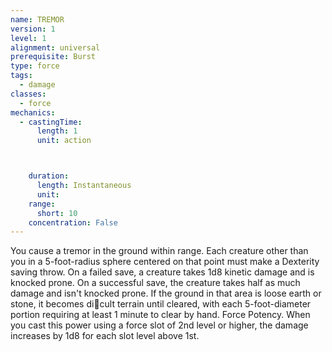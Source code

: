 ```yaml
---
name: TREMOR
version: 1
level: 1
alignment: universal
prerequisite: Burst
type: force
tags:
  - damage
classes:
  - force
mechanics:
  - castingTime:
      length: 1
      unit: action



    duration:
      length: Instantaneous
      unit: 
    range:
      short: 10
    concentration: False
---
```

You cause a tremor in the ground within range. Each
creature other than you in a 5-foot-radius sphere
centered on that point must make a Dexterity saving
throw. On a failed save, a creature takes 1d8 kinetic
damage and is knocked prone. On a successful save,
the creature takes half as much damage and isn't
knocked prone. If the ground in that area is loose earth
or stone, it becomes di􀃞cult terrain until cleared, with
each 5-foot-diameter portion requiring at least 1
minute to clear by hand.
Force Potency. When you cast this power using a
force slot of 2nd level or higher, the damage increases
by 1d8 for each slot level above 1st.

    
